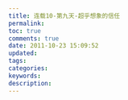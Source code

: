 ```yaml
---
title: 连载10-第九天-超乎想象的信任
permalink: 
toc: true
comments: true
date: 2011-10-23 15:09:52
updated:
tags:
categories:
keywords:
description:
---
```

